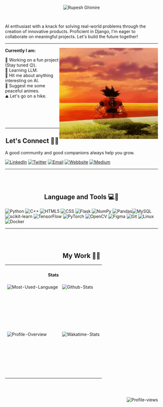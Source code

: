 <p align="center">
<img src="https://readme-typing-svg.herokuapp.com?font=Fira+Code&size=28&duration=3003&pause=500&center=true&vCenter=true&width=435&lines=Hey+there!;I+am+Rupesh+Ghimire.;Building+AI+based+products;Wanna+collaborate?;" alt="Rupesh Ghimire"  style="align:center"/>
</p>

<br>
<!-- <img src="https://github.com/rupeshghimire7/rupeshghimire7/blob/master/GithubCover.png" alt=" banner that says Rupesh Ghimire - Computer Engineering Undergrad, AI Enthusiast and Django Practitioner"> -->
<p>AI enthusiast with a knack for solving real-world problems through the creation of innovative products. Proficient in Django, I'm eager to collaborate on meaningful projects. Let's build the future together!</p> 
<hr>

<img align='right' src='https://github.com/rupeshghimire7/rupeshghimire7/blob/master/goku.gif' height="300" width="325"/>

<b>Currently I am:</b>
<br>
<ul style='list-style: none; padding-left: 0px'>
    <li>🔭 Working on a fun project (Stay tuned 😉).</li>
    <li>🧐 Learning LLM.</li>
    <li>💬 Hit me about anything interesting on AI.</li>
    <li>🍥 Suggest me some peaceful animes.</li>
    <li>⛰️ Let's go on a hike.</li>
</ul>
<br>
<br>
<br><br>
<hr>

<h2 align="center">  Let's Connect 🤝🌐</h2>
<p align="center">
  
A good community and good companions always help you grow.


[![LinkedIn](https://img.shields.io/badge/LinkedIn-%230077B5.svg?style=for-the-badge&logo=linkedin&logoColor=white)](https://linkedin.com/in/rupesh-ghimire7) [![Twitter](https://img.shields.io/badge/Twitter-%231DA1F2.svg?style=for-the-badge&logo=Twitter&logoColor=white)](https://twitter.com/_rupesh_7) [![Email](https://img.shields.io/badge/-Gmail-e51d0b?style=for-the-badge&logo=Gmail&logoColor=white)](mailto:rupeshghimire17@gmail.com) [![Webbsite](https://img.shields.io/badge/-Website-103?style=for-the-badge&logo=firefox&logoColor=white)](https://rupeshghimire7.github.io/Rupesh-Ghimire/) [![Medium](https://img.shields.io/badge/-Medium-721?style=for-the-badge&logo=hashnode&logoColor=white)](https://rupeshghimire7.medium.com) 
</p>

<hr>
<br>
<br>
<!-- Languages and Tools -->
<h2 align="center">  Language and Tools 💻🔧</h2>
<p align="center">
  
![Python](https://img.shields.io/badge/python-3670A0?style=for-the-badge&logo=python&logoColor=ffdd54) ![C++](https://img.shields.io/badge/c++-%2300599C.svg?style=for-the-badge&logo=c%2B%2B&logoColor=white) ![HTML5](https://img.shields.io/badge/html5-%23E34F26.svg?style=for-the-badge&logo=html5&logoColor=white) ![CSS](https://img.shields.io/badge/CSS-%23E34F26.svg?style=for-the-badge&logo=css3) ![Flask](https://img.shields.io/badge/flask-%23000.svg?style=for-the-badge&logo=flask&logoColor=white) ![NumPy](https://img.shields.io/badge/numpy-%23013243.svg?style=for-the-badge&logo=numpy&logoColor=white) ![Pandas](https://img.shields.io/badge/pandas-%23150458.svg?style=for-the-badge&logo=pandas&logoColor=white)![MySQL](https://img.shields.io/badge/MySQL-%2300599C.svg?style=for-the-badge&logo=MySQL&logoColor=white) ![scikit-learn](https://img.shields.io/badge/scikit--learn-%23F7931E.svg?style=for-the-badge&logo=scikit-learn&logoColor=white) ![TensorFlow](https://img.shields.io/badge/TensorFlow-%23FF6F00.svg?style=for-the-badge&logo=TensorFlow&logoColor=white) ![PyTorch](https://img.shields.io/badge/pytorch-%230F6F00.svg?style=for-the-badge&logo=pytorch&logoColor=white) ![OpenCV](https://img.shields.io/badge/opencv-%2300599C.svg?style=for-the-badge&logo=opencv&logoColor=white) ![Figma](https://img.shields.io/badge/figma-%23F24E1E.svg?style=for-the-badge&logo=figma&logoColor=white) ![Git](https://img.shields.io/badge/git-%23F24E1E.svg?style=for-the-badge&logo=git&logoColor=white) ![Linux](https://img.shields.io/badge/linux-%23F24E1E.svg?style=for-the-badge&logo=linux&logoColor=white) ![Docker](https://img.shields.io/badge/docker-%2300599C.svg?style=for-the-badge&logo=docker&logoColor=ffdd54)
</p>


<hr>
<br>
<br>

<!-- Contributions, Current Streak, Longest streak -->
<h2 align="center">  My Work 📁🚀</h2>
<table align="center">
    <tr>
        <th colspan="2">
            <h4>Stats</h4>
        </th>
    </tr>
    <tr>
        <td align="left">
            <img align="left" height="150vh" alt="Most-Used-Language"
                src="https://github-readme-stats.vercel.app/api/top-langs?username=rupeshghimire7&show_icons=true&theme=tokyonight&layout=compact" />
        </td>
        <td align="left">
            <img align="left" height="150vh" alt="Github-Stats"
                src="https://github-readme-stats.vercel.app/api?username=rupeshghimire7&show_icons=true&theme=tokyonight" />
        </td>
    </tr>
    <tr>
        <td align="left">
            <img align="left" height="150vh" alt="Profile-Overview"
                src="https://github-readme-streak-stats.herokuapp.com/?user=rupeshghimire7&theme=tokyonight" />
        </td>
        <td align="left">
            <img align="left" height="150vh" alt="Wakatime-Stats"
                src="https://github-readme-stats.vercel.app/api/wakatime?username=rupesh_ghimire7&theme=tokyonight&langs_count=4" />
        </td>
    </tr>
</table>


<br>
<br>

<img align="right" alt="Profile-views"
    src="https://komarev.com/ghpvc/?username=rupeshghimire7&style=for-the-badge&color=3e68d7" />

